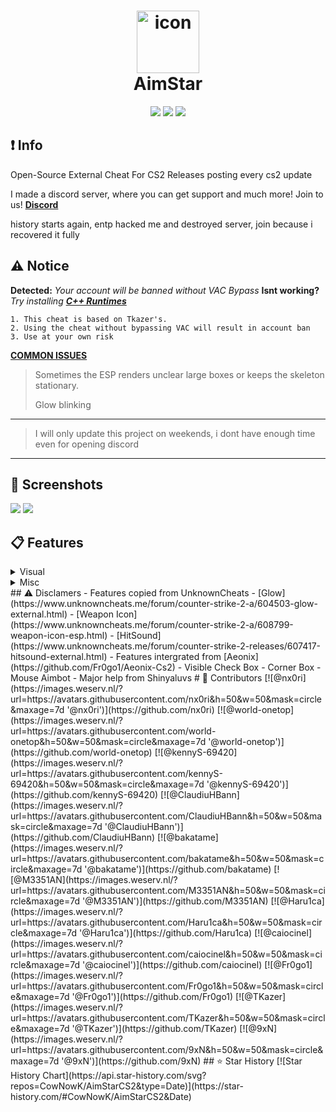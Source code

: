 <h1 align="center">
  <img src="https://raw.githubusercontent.com/CowNowK/AimStarCS2/master/AS_Logo.png" alt="icon" style="width: 100px; height: 100px"><br>
  AimStar
</h1>
<p align="center">
<a href="https://en.wikipedia.org/wiki/C%2B%2B"><img src="https://img.shields.io/badge/build-C++-blue?style=flat&label=Language"></a>
<a href="https://store.steampowered.com/app/730/CounterStrike_2"><img src="https://img.shields.io/badge/Game-CS2-red.svg?style=flat"></a>
<a href="LICENSE.txt"><img src="https://img.shields.io/github/license/CowNowK/AimStarCS2.svg?style=flat"></a>
</p>

## ❗ Info
Open-Source External Cheat For CS2
Releases posting every cs2 update

I made a discord server, where you can get support and much more! Join to us!
[**__Discord__**](https://discord.gg/yxVMvvwRzD)

history starts again, entp hacked me and destroyed server, join because i recovered it fully

## ⚠️ Notice
**Detected:** *Your account will be banned without VAC Bypass*
**Isnt working?** *Try installing* [***__C++ Runtimes__***](https://www.techpowerup.com/download/visual-c-redistributable-runtime-package-all-in-one/)
```
1. This cheat is based on Tkazer's.
2. Using the cheat without bypassing VAC will result in account ban
3. Use at your own risk
```
[**__COMMON ISSUES__**](https://github.com/CowNowK/AimStarCS2/discussions/19)
> Sometimes the ESP renders unclear large boxes or keeps the skeleton stationary.
>
> Glow blinking
***
> I will only update this project on weekends, i dont have enough time even for opening discord
***
## 📸 Screenshots
![](/Image1.png)
![](/Image2.png)
## 📋 Features
<details>
<summary>Visual</summary>
  
- BoxESP
- BoneESP 
- NameESP
- WeaponESP
- DistanceESP
- HealthESP
- Glow
- Radar
- Crosshairs
- SexyESP
</details>
<details>
<summary>Misc</summary>
- Bunnyhop (isnt working)
- Aimbot
- Triggerbot
- Headshot Line
- Window Style
- Languages menu
- Custom Themes
- Config Saver
- Hit Sound
- No Flash
- Cheat List
- Bomb Timer
</details>
## ⚠️ Disclamers
- Features copied from UnknownCheats
  - [Glow](https://www.unknowncheats.me/forum/counter-strike-2-a/604503-glow-external.html)
  - [Weapon Icon](https://www.unknowncheats.me/forum/counter-strike-2-a/608799-weapon-icon-esp.html)
  - [HitSound](https://www.unknowncheats.me/forum/counter-strike-2-releases/607417-hitsound-external.html)
- Features intergrated from [Aeonix](https://github.com/Fr0go1/Aeonix-Cs2)
  - Visible Check Box
  - Corner Box
  - Mouse Aimbot
- Major help from Shinyaluvs
# 👥 Contributors
[![@nx0ri](https://images.weserv.nl/?url=https://avatars.githubusercontent.com/nx0ri&h=50&w=50&mask=circle&maxage=7d '@nx0ri')](https://github.com/nx0ri)
[![@world-onetop](https://images.weserv.nl/?url=https://avatars.githubusercontent.com/world-onetop&h=50&w=50&mask=circle&maxage=7d '@world-onetop')](https://github.com/world-onetop)
[![@kennyS-69420](https://images.weserv.nl/?url=https://avatars.githubusercontent.com/kennyS-69420&h=50&w=50&mask=circle&maxage=7d '@kennyS-69420')](https://github.com/kennyS-69420)
[![@ClaudiuHBann](https://images.weserv.nl/?url=https://avatars.githubusercontent.com/ClaudiuHBann&h=50&w=50&mask=circle&maxage=7d '@ClaudiuHBann')](https://github.com/ClaudiuHBann)
[![@bakatame](https://images.weserv.nl/?url=https://avatars.githubusercontent.com/bakatame&h=50&w=50&mask=circle&maxage=7d '@bakatame')](https://github.com/bakatame)
[![@M3351AN](https://images.weserv.nl/?url=https://avatars.githubusercontent.com/M3351AN&h=50&w=50&mask=circle&maxage=7d '@M3351AN')](https://github.com/M3351AN)
[![@Haru1ca](https://images.weserv.nl/?url=https://avatars.githubusercontent.com/Haru1ca&h=50&w=50&mask=circle&maxage=7d '@Haru1ca')](https://github.com/Haru1ca)
[![@caiocinel](https://images.weserv.nl/?url=https://avatars.githubusercontent.com/caiocinel&h=50&w=50&mask=circle&maxage=7d '@caiocinel')](https://github.com/caiocinel)
[![@Fr0go1](https://images.weserv.nl/?url=https://avatars.githubusercontent.com/Fr0go1&h=50&w=50&mask=circle&maxage=7d '@Fr0go1')](https://github.com/Fr0go1)
[![@TKazer](https://images.weserv.nl/?url=https://avatars.githubusercontent.com/TKazer&h=50&w=50&mask=circle&maxage=7d '@TKazer')](https://github.com/TKazer)
[![@9xN](https://images.weserv.nl/?url=https://avatars.githubusercontent.com/9xN&h=50&w=50&mask=circle&maxage=7d '@9xN')](https://github.com/9xN)
## ⭐ Star History
[![Star History Chart](https://api.star-history.com/svg?repos=CowNowK/AimStarCS2&type=Date)](https://star-history.com/#CowNowK/AimStarCS2&Date)
